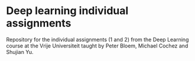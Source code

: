 #  Deep learning individual assignments
Repository for the individual assignments (1 and 2) from the Deep Learning course at the Vrije Universiteit taught by Peter Bloem, Michael Cochez and Shujian Yu.
